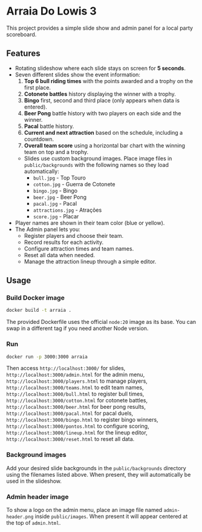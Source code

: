 # Arraia Do Lowis 3

This project provides a simple slide show and admin panel for a local party scoreboard.

## Features

- Rotating slideshow where each slide stays on screen for **5 seconds**.
- Seven different slides show the event information:
  1. **Top 6 bull riding times** with the points awarded and a trophy on the first place.
  2. **Cotonete battles** history displaying the winner with a trophy.
  3. **Bingo** first, second and third place (only appears when data is entered).
  4. **Beer Pong** battle history with two players on each side and the winner.
  5. **Pacal** battle history.
  6. **Current and next attraction** based on the schedule, including a countdown.
  7. **Overall team score** using a horizontal bar chart with the winning team on top and a trophy.
  - Slides use custom background images. Place image files in `public/backgrounds` with the following names so they load automatically:
    - `bull.jpg` - Top Touro
    - `cotton.jpg` - Guerra de Cotonete
    - `bingo.jpg` - Bingo
    - `beer.jpg` - Beer Pong
    - `pacal.jpg` - Pacal
    - `attractions.jpg` - Atrações
    - `score.jpg` - Placar
- Player names are shown in their team color (blue or yellow).
- The Admin panel lets you:
  - Register players and choose their team.
  - Record results for each activity.
  - Configure attraction times and team names.
  - Reset all data when needed.
  - Manage the attraction lineup through a simple editor.

## Usage

### Build Docker image

```bash
docker build -t arraia .
```

The provided Dockerfile uses the official `node:20` image as its base. You can swap in a different tag if you need another Node version.

### Run

```bash
docker run -p 3000:3000 arraia
```

Then access `http://localhost:3000/` for slides,
`http://localhost:3000/admin.html` for the admin menu,
`http://localhost:3000/players.html` to manage players,
`http://localhost:3000/teams.html` to edit team names,
`http://localhost:3000/bull.html` to register bull times,
`http://localhost:3000/cotton.html` for cotonete battles,
`http://localhost:3000/beer.html` for beer pong results,
`http://localhost:3000/pacal.html` for pacal duels,
`http://localhost:3000/bingo.html` to register bingo winners,
`http://localhost:3000/pontos.html` to configure scoring,
`http://localhost:3000/lineup.html` for the lineup editor,
`http://localhost:3000/reset.html` to reset all data.

### Background images

Add your desired slide backgrounds in the `public/backgrounds` directory using the filenames listed above. When present, they will automatically be used in the slideshow.

### Admin header image

To show a logo on the admin menu, place an image file named `admin-header.png` inside `public/images`. When present it will appear centered at the top of `admin.html`.
